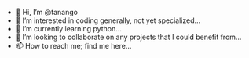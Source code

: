- 👋 Hi, I’m @tanango
- 👀 I’m interested in coding generally, not yet specialized...
- 🌱 I’m currently learning python...
- 💞️ I’m looking to collaborate on any projects that I could benefit from...
- 📫 How to reach me; find me here...

<!---
tanango/tanango is a ✨ special ✨ repository because its `README.md` (this file) appears on your GitHub profile.
You can click the Preview link to take a look at your changes.
--->
